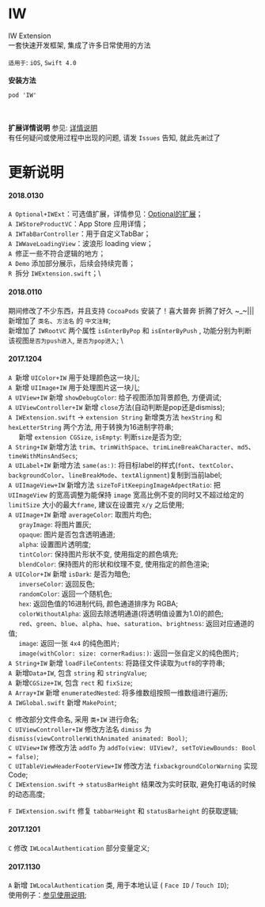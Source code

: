 # IW
IW Extension \
一套快速开发框架, 集成了许多日常使用的方法
\
\
`适用于`: `iOS`, `Swift 4.0`
\
\
**安装方法**
```
pod 'IW'
```
\
\
**扩展详情说明**
参见: [详情说明](http://iwecon.cc/index.php/archives/7/) \
有任何疑问或使用过程中出现的问题, 请发 `Issues` 告知, 就此先`谢`过了


# 更新说明
#### 2018.0130
`A`&ensp;`Optional+IWExt`：可选值扩展，详情参见：[Optional的扩展](https://www.iwecon.cc/2018/98.html)；\
`A`&ensp;`IWStoreProductVC`：App Store 应用详情；\
`A`&ensp;`IWTabBarController`：用于自定义TabBar；\
`A`&ensp;`IWWaveLoadingView`：波浪形 loading view；\
`A`&ensp;修正一些不符合逻辑的地方；\
`A`&ensp;`Demo` 添加部分展示，后续会持续完善；\
`R`&ensp;拆分 `IWExtension.swift`；\

#### 2018.0110
期间修改了不少东西，并且支持 `CocoaPods` 安装了！喜大普奔 折腾了好久 ~_~||| \
新增加了 `类名`、`方法名` 的 `中文注释`; \
新增加了 `IWRootVC` 两个属性 `isEnterByPop` 和 `isEnterByPush` , 功能分别为判断该视图`是否为push进入`, `是否为pop进入`; \

#### 2017.1204
`A`&ensp;新增 `UIColor+IW` 用于处理颜色这一块儿; \
`A`&ensp;新增 `UIImage+IW` 用于处理图片这一块儿; \
`A`&ensp;`UIView+IW` 新增 `showDebugColor`: 给子视图添加背景颜色, 方便调试; \
`A`&ensp;`UIViewController+IW` 新增 `close`方法(自动判断是pop还是dismiss); \
`A`&ensp;`IWExtension.swift` -> `extension String` 新增类方法 `hexString` 和 `hexLetterString` 两个方法, 用于转换为16进制字符串; \
&emsp;&ensp;新增 `extension CGSize`, `isEmpty`: 判断`size`是否为空; \
`A`&ensp;`String+IW` 新增方法 `trim`、`trimWithSpace`、`trimLineBreakCharacter`、`md5`、`timeWithMinsAndSecs`; \
`A`&ensp;`UILabel+IW` 新增方法 `same(as:)`: 将目标label的样式(`font`、`textColor`、`backgroundColor`、`lineBreakMode`、`textAlignment`)复制到当前label; \
`A`&ensp;`UIImageView+IW` 新增方法 `sizeToFitKeepingImageAdpectRatio`: 把 `UIImageView` 的宽高调整为能保持 `image` 宽高比例不变的同时又不超过给定的 `limitSize` 大小的最大`frame`, 建议在设置完 `x/y` 之后使用; \
`A`&ensp;`UIImage+IW` 新增 `averageColor`: 取图片均色; \
&emsp;&ensp;`grayImage`: 将图片置灰; \
&emsp;&ensp;`opaque`: 图片是否包含透明通道; \
&emsp;&ensp;`alpha`: 设置图片透明度; \
&emsp;&ensp;`tintColor`: 保持图片形状不变, 使用指定的颜色填充; \
&emsp;&ensp;`blendColor`: 保持图片的形状和纹理不变, 使用指定的颜色渲染; \
`A`&ensp;`UIColor+IW` 新增 `isDark`: 是否为暗色;\
&emsp;&ensp;`inverseColor`: 返回反色; \
&emsp;&ensp;`randomColor`: 返回一个随机色; \
&emsp;&ensp;`hex`: 返回色值的16进制代码, 颜色通道排序为 RGBA; \
&emsp;&ensp;`colorWithoutAlpha`: 返回去除透明通道(将透明值设置为1.0)的颜色; \
&emsp;&ensp;`red`、`green`、`blue`、`alpha`、`hue`、`saturation`、`brightness`: 返回对应通道的值; \
&emsp;&ensp;`image`: 返回一张 `4x4` 的纯色图片;  
&emsp;&ensp;`image(withColor: size: cornerRadius:)`: 返回一张自定义的纯色图片; \
`A`&ensp;`String+IW` 新增 `loadFileContents`: 将路径文件读取为`utf8`的字符串; \
`A`&ensp;新增`Data+IW`, 包含 `string` 和 `stringValue`; \
`A`&ensp;新增`CGSize+IW`, 包含 `rect` 和 `fixSize`; \
`A`&ensp;`Array+IW` 新增 `enumeratedNested`: 将多维数组按照一维数组进行遍历; \
`A`&ensp;`IWGlobal.swift` 新增 `MakePoint`; 

`C`&ensp;修改部分文件命名, 采用 `类+IW` 进行命名; \
`C`&ensp;`UIViewController+IW` 修改方法名 `dimiss` 为 `dismiss(viewControllerWithAnimated animated: Bool)`; \
`C`&ensp;`UIView+IW` 修改方法 `addTo` 为 `addTo(view: UIView?, setToViewBounds: Bool = false)`; \
`C`&ensp;`UITableViewHeaderFooterView+IW` 修改方法 `fixbackgroundColorWarning` 实现Code; \
`C`&ensp;`IWExtension.swift` -> `statusBarHeight` 结果改为实时获取, 避免打电话的时候的动态高度; 

`F`&ensp;`IWExtension.swift` 修复 `tabbarHeight` 和 `statusBarheight` 的获取逻辑; 

#### 2017.1201
`C` 修改 `IWLocalAuthentication` 部分变量定义; 

#### 2017.1130
`A` 新增 `IWLocalAuthentication` 类, 用于本地认证 ( `Face ID` / `Touch ID`); \
使用例子：[参见使用说明](http://iwecon.cc/index.php/archives/16/);
